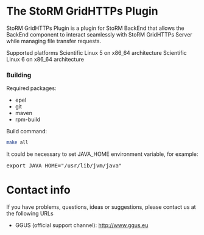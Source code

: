 The StoRM GridHTTPs Plugin
===============================

StoRM GridHTTPs Plugin is a plugin for StoRM BackEnd that allows the BackEnd component 
to interact seamlessly with StoRM GridHTTPs Server while managing file transfer requests.

Supported platforms
Scientific Linux 5 on x86_64 architecture
Scientific Linux 6 on x86_64 architecture

### Building
Required packages:

* epel
* git
* maven
* rpm-build

Build command:
```bash
make all
```

It could be necessary to set JAVA_HOME environment variable, for example:
<pre>
export JAVA_HOME="/usr/lib/jvm/java"
</pre>

# Contact info

If you have problems, questions, ideas or suggestions, please contact us at
the following URLs

* GGUS (official support channel): http://www.ggus.eu
